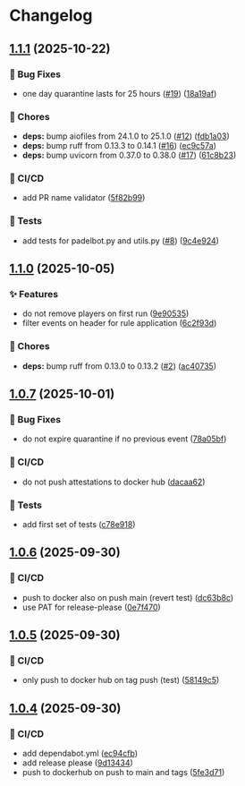 # Changelog

## [1.1.1](https://github.com/einarsi/padelbot/compare/v1.1.0...v1.1.1) (2025-10-22)


### 🐛 Bug Fixes

* one day quarantine lasts for 25 hours ([#19](https://github.com/einarsi/padelbot/issues/19)) ([18a19af](https://github.com/einarsi/padelbot/commit/18a19af24159ea1595f57bd0961f80882bc78b4c))


### 🧹 Chores

* **deps:** bump aiofiles from 24.1.0 to 25.1.0 ([#12](https://github.com/einarsi/padelbot/issues/12)) ([fdb1a03](https://github.com/einarsi/padelbot/commit/fdb1a03d5be994316f5ab88cf558a6872d83a786))
* **deps:** bump ruff from 0.13.3 to 0.14.1 ([#16](https://github.com/einarsi/padelbot/issues/16)) ([ec9c57a](https://github.com/einarsi/padelbot/commit/ec9c57a509a1b7de04d6e005784cdbd84bb8dd30))
* **deps:** bump uvicorn from 0.37.0 to 0.38.0 ([#17](https://github.com/einarsi/padelbot/issues/17)) ([61c8b23](https://github.com/einarsi/padelbot/commit/61c8b2372e7e155a394cc97c9727b6f9ed3ff8b1))


### 👷 CI/CD

* add PR name validator ([5f82b99](https://github.com/einarsi/padelbot/commit/5f82b99e623a97cb8c07e94adaf3db9170ebb94f))


### 🧪 Tests

* add tests for padelbot.py and utils.py ([#8](https://github.com/einarsi/padelbot/issues/8)) ([9c4e924](https://github.com/einarsi/padelbot/commit/9c4e9240464b4c5a792567a0f0289e1770645f51))

## [1.1.0](https://github.com/einarsi/padelbot/compare/v1.0.7...v1.1.0) (2025-10-05)


### ✨ Features

* do not remove players on first run ([9e90535](https://github.com/einarsi/padelbot/commit/9e90535077500515e005731404c0d57a94b2e0a5))
* filter events on header for rule application ([6c2f93d](https://github.com/einarsi/padelbot/commit/6c2f93d06b98a89a7fa07e5fedc48bad89d19c15))


### 🧹 Chores

* **deps:** bump ruff from 0.13.0 to 0.13.2 ([#2](https://github.com/einarsi/padelbot/issues/2)) ([ac40735](https://github.com/einarsi/padelbot/commit/ac40735f85dabb96b3554ca69e836a0753f5afea))

## [1.0.7](https://github.com/einarsi/padelbot/compare/v1.0.6...v1.0.7) (2025-10-01)


### 🐛 Bug Fixes

* do not expire quarantine if no previous event ([78a05bf](https://github.com/einarsi/padelbot/commit/78a05bf62e181499d2c73a2411f23f318c0a0b67))


### 👷 CI/CD

* do not push attestations to docker hub ([dacaa62](https://github.com/einarsi/padelbot/commit/dacaa6214239c31e594746c391b17d7cfbaef0c2))


### 🧪 Tests

* add first set of tests ([c78e918](https://github.com/einarsi/padelbot/commit/c78e91837894ef496a5aa240bf90189b3594f4b1))

## [1.0.6](https://github.com/einarsi/padelbot/compare/v1.0.5...v1.0.6) (2025-09-30)


### 👷 CI/CD

* push to docker also on push main (revert test) ([dc63b8c](https://github.com/einarsi/padelbot/commit/dc63b8c0b675fdff2f0afc3ad98d04b0714be66e))
* use PAT for release-please ([0e7f470](https://github.com/einarsi/padelbot/commit/0e7f470795073f971b059a839f51335a977ae3bf))

## [1.0.5](https://github.com/einarsi/padelbot/compare/v1.0.4...v1.0.5) (2025-09-30)


### 👷 CI/CD

* only push to docker hub on tag push (test) ([58149c5](https://github.com/einarsi/padelbot/commit/58149c509e54129f34b74409840037bb033ed163))

## [1.0.4](https://github.com/einarsi/padelbot/compare/v1.0.3...v1.0.4) (2025-09-30)


### 👷 CI/CD

* add dependabot.yml ([ec94cfb](https://github.com/einarsi/padelbot/commit/ec94cfb85ea41aa85c06b01d08f7c2595839fb0e))
* add release please ([9d13434](https://github.com/einarsi/padelbot/commit/9d1343417086fb4827ce545b2d0ce269079810b5))
* push to dockerhub on push to main and tags ([5fe3d71](https://github.com/einarsi/padelbot/commit/5fe3d71834d208d1fdc9a92561257b78686c70c2))
